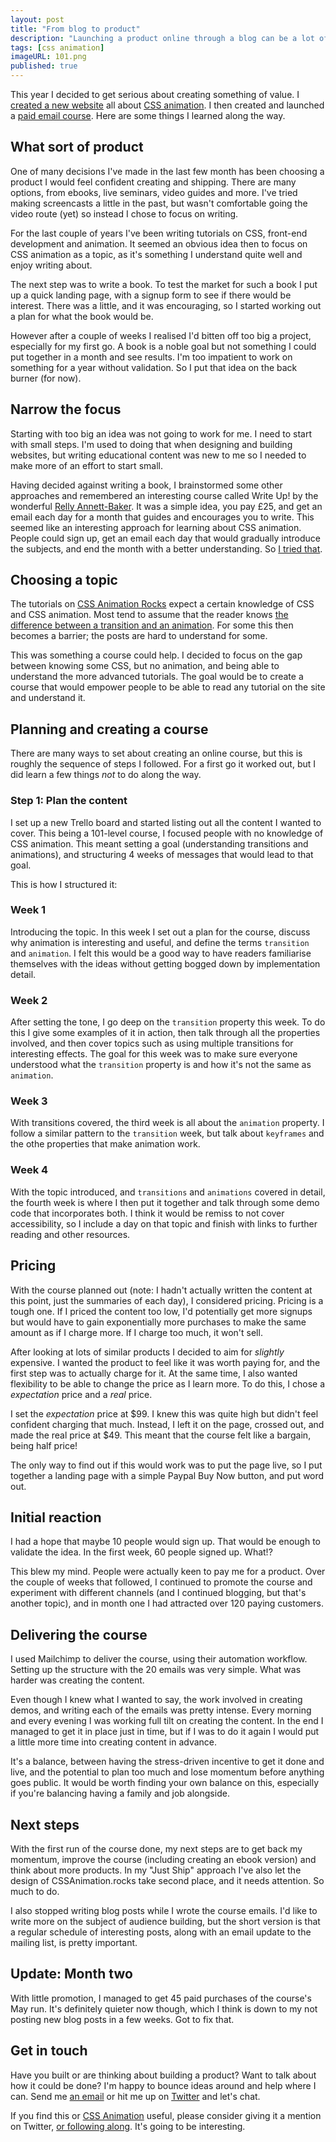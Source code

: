 ```yaml
---
layout: post
title: "From blog to product"
description: "Launching a product online through a blog can be a lot of work, but worth doing"
tags: [css animation]
imageURL: 101.png
published: true
---
```


This year I decided to get serious about creating something of value. I [created a new website](/blog/launching-new-website/) all about [CSS animation](https://cssanimation.rocks). I then created and launched a [paid email course](https://cssanimation.rocks/courses/animation-101/). Here are some things I learned along the way.

## What sort of product

One of many decisions I've made in the last few month has been choosing a product I would feel confident creating and shipping. There are many options, from ebooks, live seminars, video guides and more. I've tried making screencasts a little in the past, but wasn't comfortable going the video route (yet) so instead I chose to focus on writing.

For the last couple of years I've been writing tutorials on CSS, front-end development and animation. It seemed an obvious idea then to focus on CSS animation as a topic, as it's something I understand quite well and enjoy writing about.

The next step was to write a book. To test the market for such a book I put up a quick landing page, with a signup form to see if there would be interest. There was a little, and it was encouraging, so I started working out a plan for what the book would be.

However after a couple of weeks I realised I'd bitten off too big a project, especially for my first go. A book is a noble goal but not something I could put together in a month and see results. I'm too impatient to work on something for a year without validation. So I put that idea on the back burner (for now).

## Narrow the focus

Starting with too big an idea was not going to work for me. I need to start with small steps. I'm used to doing that when designing and building websites, but writing educational content was new to me so I needed to make more of an effort to start small.

Having decided against writing a book, I brainstormed some other approaches and remembered an interesting course called Write Up! by the wonderful [Relly Annett-Baker](https://twitter.com/rellyab). It was a simple idea, you pay £25, and get an email each day for a month that guides and encourages you to write. This seemed like an interesting approach for learning about CSS animation. People could sign up, get an email each day that would gradually introduce the subjects, and end the month with a better understanding. So [I tried that](https://cssanimation.rocks/courses/animation-101/).

## Choosing a topic

The tutorials on [CSS Animation Rocks](https://cssanimation.rocks) expect a certain knowledge of CSS and CSS animation. Most tend to assume that the reader knows [the difference between a transition and an animation](https://cssanimation.rocks/transition-vs-animation/). For some this then becomes a barrier; the posts are hard to understand for some.

This was something a course could help. I decided to focus on the gap between knowing some CSS, but no animation, and being able to understand the more advanced tutorials. The goal would be to create a course that would empower people to be able to read any tutorial on the site and understand it.

## Planning and creating a course

There are many ways to set about creating an online course, but this is roughly the sequence of steps I followed. For a first go it worked out, but I did learn a few things *not* to do along the way.

### Step 1: Plan the content

I set up a new Trello board and started listing out all the content I wanted to cover. This being a 101-level course, I focused people with no knowledge of CSS animation. This meant setting a goal (understanding transitions and animations), and structuring 4 weeks of messages that would lead to that goal.

This is how I structured it:

### Week 1

Introducing the topic. In this week I set out a plan for the course, discuss why animation is interesting and useful, and define the terms `transition` and `animation`. I felt this would be a good way to have readers familiarise themselves with the ideas without getting bogged down by implementation detail.

### Week 2

After setting the tone, I go deep on the `transition` property this week. To do this I give some examples of it in action, then talk through all the properties involved, and then cover topics such as using multiple transitions for interesting effects. The goal for this week was to make sure everyone understood what the `transition` property is and how it's not the same as `animation`.

### Week 3

With transitions covered, the third week is all about the `animation` property. I follow a similar pattern to the `transition` week, but talk about `keyframes` and the othe properties that make animation work.

### Week 4

With the topic introduced, and `transitions` and `animations` covered in detail, the fourth week is where I then put it together and talk through some demo code that incorporates both. I think it would be remiss to not cover accessibility, so I include a day on that topic and finish with links to further reading and other resources.

## Pricing

With the course planned out (note: I hadn't actually written the content at this point, just the summaries of each day), I considered pricing. Pricing is a tough one. If I priced the content too low, I'd potentially get more signups but would have to gain exponentially more purchases to make the same amount as if I charge more. If I charge too much, it won't sell.

After looking at lots of similar products I decided to aim for *slightly* expensive. I wanted the product to feel like it was worth paying for, and the first step was to actually charge for it. At the same time, I also wanted flexibility to be able to change the price as I learn more. To do this, I chose a *expectation* price and a *real* price.

I set the *expectation* price at $99. I knew this was quite high but didn't feel confident charging that much. Instead, I left it on the page, crossed out, and made the real price at $49. This meant that the course felt like a bargain, being half price!

The only way to find out if this would work was to put the page live, so I put together a landing page with a simple Paypal Buy Now button, and put word out.

## Initial reaction

I had a hope that maybe 10 people would sign up. That would be enough to validate the idea. In the first week, 60 people signed up. What!?

This blew my mind. People were actually keen to pay me for a product. Over the couple of weeks that followed, I continued to promote the course and experiment with different channels (and I continued blogging, but that's another topic), and in month one I had attracted over 120 paying customers.

## Delivering the course

I used Mailchimp to deliver the course, using their automation workflow. Setting up the structure with the 20 emails was very simple. What was harder was creating the content.

Even though I knew what I wanted to say, the work involved in creating demos, and writing each of the emails was pretty intense. Every morning and every evening I was working full tilt on creating the content. In the end I managed to get it in place just in time, but if I was to do it again I would put a little more time into creating content in advance.

It's a balance, between having the stress-driven incentive to get it done and live, and the potential to plan too much and lose momentum before anything goes public. It would be worth finding your own balance on this, especially if you're balancing having a family and job alongside.

## Next steps

With the first run of the course done, my next steps are to get back my momentum, improve the course (including creating an ebook version) and think about more products. In my "Just Ship" approach I've also let the design of CSSAnimation.rocks take second place, and it needs attention. So much to do.

I also stopped writing blog posts while I wrote the course emails. I'd like to write more on the subject of audience building, but the short version is that a regular schedule of interesting posts, along with an email update to the mailing list, is pretty important.

## Update: Month two

With little promotion, I managed to get 45 paid purchases of the course's May run. It's definitely quieter now though, which I think is down to my not posting new blog posts in a few weeks. Got to fix that.

## Get in touch

Have you built or are thinking about building a product? Want to talk about how it could be done? I'm happy to bounce ideas around and help where I can. Send me [an email](mailto:d@hop.ie) or hit me up on [Twitter](https://twitter.com/donovanh) and let's chat.

If you find this or [CSS Animation](https://cssanimation.rocks) useful, please consider giving it a mention on Twitter, [or following along](https://twitter.com/cssanimation). It's going to be interesting.

